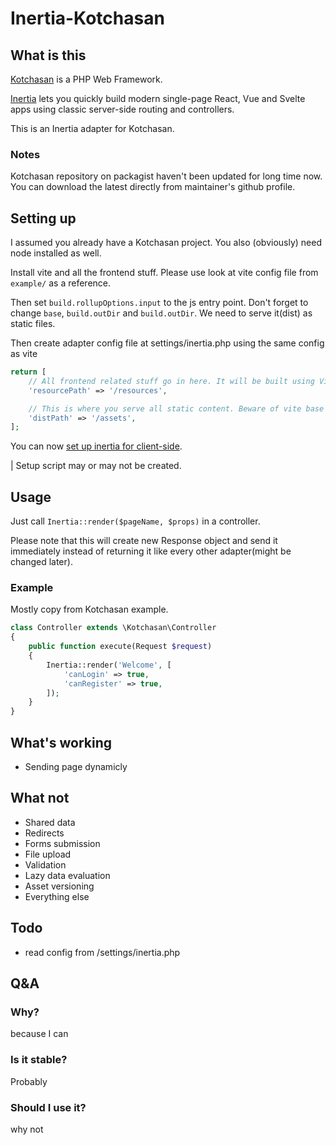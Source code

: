 # Inertia-Kotchasan

## What is this
[Kotchasan](https://github.com/goragodwiriya/kotchasan) is a PHP Web Framework.

[Inertia](http://inertiajs.com) lets you quickly build modern single-page React, Vue and Svelte apps using classic server-side routing and controllers.

This is an Inertia adapter for Kotchasan.

### Notes
Kotchasan repository on packagist haven't been updated for long time now. You can download the latest directly from maintainer's github profile. 

## Setting up
I assumed you already have a Kotchasan project. You also (obviously) need node installed as well.

Install vite and all the frontend stuff. Please use look at vite config file from `example/` as a reference.

Then set `build.rollupOptions.input` to the js entry point. Don't forget to change `base`, `build.outDir` and `build.outDir`. We need to serve it(dist) as static files.

Then create adapter config file at settings/inertia.php using the same config as vite
```php
return [
    // All frontend related stuff go in here. It will be built using Vite
    'resourcePath' => '/resources',

    // This is where you serve all static content. Beware of vite base path. 
    'distPath' => '/assets',
];
```

You can now [set up inertia for client-side](https://inertiajs.com/client-side-setup). 

| Setup script may or may not be created.

## Usage
Just call `Inertia::render($pageName, $props)` in a controller. 

Please note that this will create new Response object and send it immediately instead of returning it like every other adapter(might be changed later).

### Example
Mostly copy from Kotchasan example.

```php
class Controller extends \Kotchasan\Controller
{
    public function execute(Request $request)
    {
        Inertia::render('Welcome', [
            'canLogin' => true,
            'canRegister' => true,
        ]);
    }
}
```


## What's working
- Sending page dynamicly

## What not
- Shared data
- Redirects
- Forms submission
- File upload
- Validation
- Lazy data evaluation
- Asset versioning
- Everything else

## Todo 
- read config from /settings/inertia.php


## Q&A

### Why?

because I can

### Is it stable?

Probably

### Should I use it?

why not